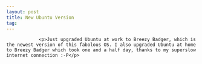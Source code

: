 ```yaml
---
layout: post
title: New Ubuntu Version
tag: 
---
```



                <p>Just upgraded Ubuntu at work to Breezy Badger, which is the newest version of this fabolous OS. I also upgraded Ubuntu at home to Breezy Badger which took one and a half day, thanks to my superslow internet connection :-P</p>
            
